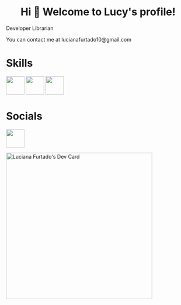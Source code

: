 <h1 align="center">Hi 👋 Welcome to Lucy's profile!</h1>
<p>Developer Librarian </p> 
<p>You can contact me at lucianafurtado10@gmail.com</p>

<h1>Skills</h1>

<img src="https://raw.githubusercontent.com/danielcranney/readme-generator/main/public/icons/skills/javascript-colored.svg" width="50" height="50"/>
<img src="https://raw.githubusercontent.com/danielcranney/readme-generator/main/public/icons/skills/html5-colored.svg"  width="50" height="50"/>
<img src="https://raw.githubusercontent.com/danielcranney/readme-generator/main/public/icons/skills/css3-colored.svg"  width="50" height="50"/>

<h1>Socials</h1>

<img src="https://raw.githubusercontent.com/danielcranney/readme-generator/main/public/icons/socials/linkedin.svg"  width="50" height="50"/>

<a href="https://app.daily.dev/lucyfurt"><img src="https://api.daily.dev/devcards/ff5610811d4040f6a4abe0a1694d736c.png?r=qvq" width="400" alt="Luciana Furtado's Dev Card"/></a>





